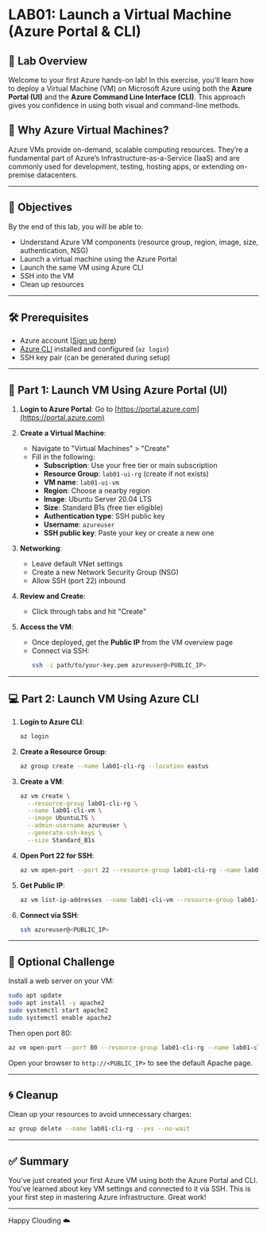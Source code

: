 # LAB01: Launch a Virtual Machine (Azure Portal & CLI)

## 🧠 Lab Overview

Welcome to your first Azure hands-on lab! In this exercise, you'll learn how to deploy a Virtual Machine (VM) on Microsoft Azure using both the **Azure Portal (UI)** and the **Azure Command Line Interface (CLI)**. This approach gives you confidence in using both visual and command-line methods.

## 🌟 Why Azure Virtual Machines?
Azure VMs provide on-demand, scalable computing resources. They’re a fundamental part of Azure’s Infrastructure-as-a-Service (IaaS) and are commonly used for development, testing, hosting apps, or extending on-premise datacenters.

---

## 🎯 Objectives

By the end of this lab, you will be able to:

- Understand Azure VM components (resource group, region, image, size, authentication, NSG)
- Launch a virtual machine using the Azure Portal
- Launch the same VM using Azure CLI
- SSH into the VM
- Clean up resources

---

## 🛠️ Prerequisites

- Azure account ([Sign up here](https://azure.microsoft.com/en-us/free))
- [Azure CLI](https://learn.microsoft.com/en-us/cli/azure/install-azure-cli) installed and configured (`az login`)
- SSH key pair (can be generated during setup)

---

## 📝 Part 1: Launch VM Using Azure Portal (UI)

1. **Login to Azure Portal**: Go to [https://portal.azure.com](https://portal.azure.com)

2. **Create a Virtual Machine**:
   - Navigate to "Virtual Machines" > "Create"
   - Fill in the following:
     - **Subscription**: Use your free tier or main subscription
     - **Resource Group**: `lab01-ui-rg` (create if not exists)
     - **VM name**: `lab01-ui-vm`
     - **Region**: Choose a nearby region
     - **Image**: Ubuntu Server 20.04 LTS
     - **Size**: Standard B1s (free tier eligible)
     - **Authentication type**: SSH public key
     - **Username**: `azureuser`
     - **SSH public key**: Paste your key or create a new one

3. **Networking**:
   - Leave default VNet settings
   - Create a new Network Security Group (NSG)
   - Allow SSH (port 22) inbound

4. **Review and Create**:
   - Click through tabs and hit "Create"

5. **Access the VM**:
   - Once deployed, get the **Public IP** from the VM overview page
   - Connect via SSH:
     ```bash
     ssh -i path/to/your-key.pem azureuser@<PUBLIC_IP>
     ```

---

## 💻 Part 2: Launch VM Using Azure CLI

1. **Login to Azure CLI**:
   ```bash
   az login
   ```

2. **Create a Resource Group**:
   ```bash
   az group create --name lab01-cli-rg --location eastus
   ```

3. **Create a VM**:
   ```bash
   az vm create \
     --resource-group lab01-cli-rg \
     --name lab01-cli-vm \
     --image UbuntuLTS \
     --admin-username azureuser \
     --generate-ssh-keys \
     --size Standard_B1s
   ```

4. **Open Port 22 for SSH**:
   ```bash
   az vm open-port --port 22 --resource-group lab01-cli-rg --name lab01-cli-vm
   ```

5. **Get Public IP**:
   ```bash
   az vm list-ip-addresses --name lab01-cli-vm --resource-group lab01-cli-rg --output table
   ```

6. **Connect via SSH**:
   ```bash
   ssh azureuser@<PUBLIC_IP>
   ```

---

## 🧪 Optional Challenge

Install a web server on your VM:
```bash
sudo apt update
sudo apt install -y apache2
sudo systemctl start apache2
sudo systemctl enable apache2
```

Then open port 80:
```bash
az vm open-port --port 80 --resource-group lab01-cli-rg --name lab01-cli-vm
```

Open your browser to `http://<PUBLIC_IP>` to see the default Apache page.

---

## 🌀 Cleanup

Clean up your resources to avoid unnecessary charges:
```bash
az group delete --name lab01-cli-rg --yes --no-wait
```

---

## ✅ Summary

You've just created your first Azure VM using both the Azure Portal and CLI. You’ve learned about key VM settings and connected to it via SSH. This is your first step in mastering Azure infrastructure. Great work!

---

Happy Clouding ☁️

